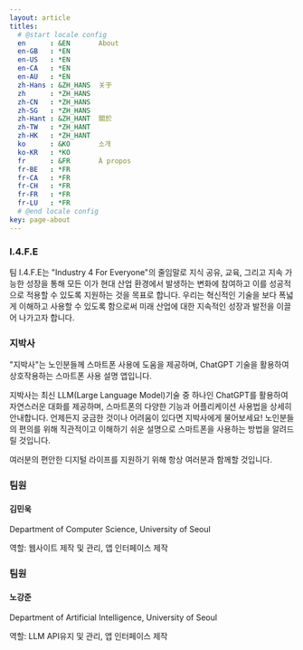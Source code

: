 ```yaml
---
layout: article
titles:
  # @start locale config
  en      : &EN       About
  en-GB   : *EN
  en-US   : *EN
  en-CA   : *EN
  en-AU   : *EN
  zh-Hans : &ZH_HANS  关于
  zh      : *ZH_HANS
  zh-CN   : *ZH_HANS
  zh-SG   : *ZH_HANS
  zh-Hant : &ZH_HANT  關於
  zh-TW   : *ZH_HANT
  zh-HK   : *ZH_HANT
  ko      : &KO       소개
  ko-KR   : *KO
  fr      : &FR       À propos
  fr-BE   : *FR
  fr-CA   : *FR
  fr-CH   : *FR
  fr-FR   : *FR
  fr-LU   : *FR
  # @end locale config
key: page-about
---
```




### I.4.F.E

팀 I.4.F.E는 "Industry 4 For Everyone"의 줄임말로 지식 공유, 교육, 그리고 지속 가능한 성장을 통해 모든 이가 현대 산업 환경에서 발생하는 변화에 참여하고 이를 성공적으로 적용할 수 있도록 지원하는 것을 목표로 합니다. 우리는 혁신적인 기술을 보다 폭넓게 이해하고 사용할 수 있도록 함으로써 미래 산업에 대한 지속적인 성장과 발전을 이끌어 나가고자 합니다.



### 지박사

"지박사"는 노인분들께 스마트폰 사용에 도움을 제공하며, ChatGPT 기술을 활용하여 상호작용하는 스마트폰 사용 설명 앱입니다.

지박사는 최신 LLM(Large Language Model)기술 중 하나인 ChatGPT를 활용하여 자연스러운 대화를 제공하며, 스마트폰의 다양한 기능과 어플리케이션 사용법을 상세히 안내합니다. 언제든지 궁금한 것이나 어려움이 있다면 지박사에게 물어보세요! 노인분들의 편의를 위해 직관적이고 이해하기 쉬운 설명으로 스마트폰을 사용하는 방법을 알려드릴 것입니다.

여러분의 편안한 디지털 라이프를 지원하기 위해 항상 여러분과 함께할 것입니다.



### 팀원

#### 김민욱

Department of Computer Science, University of Seoul

역할: 웹사이트 제작 및 관리, 앱 인터페이스 제작



### 팀원

#### 노강준

Department of Artificial Intelligence, University of Seoul

역할: LLM API유지 및 관리, 앱 인터페이스 제작
